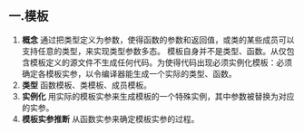 ## 一.模板
1.	**概念**  通过把类型定义为参数，使得函数的参数和返回值，或类的某些成员可以支持任意的类型，来实现类型参数多态。
	模板自身并不是类型、函数。从仅包含模板定义的源文件不生成任何代码。为使得代码出现必须实例化模板：必须确定各模板实参，以令编译器能生成一个实际的类型、函数。
2.	**类型** 函数模板、类模板、成员模板。
3.	**实例化** 用实际的模板实参来生成模板的一个特殊实例，其中参数被替换为对应的实参。
4.	**模板实参推断** 从函数实参来确定模板实参的过程。

